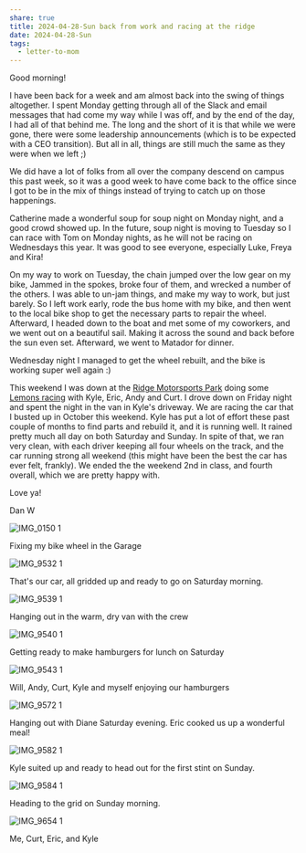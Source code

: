 ```yaml
---
share: true
title: 2024-04-28-Sun back from work and racing at the ridge
date: 2024-04-28-Sun
tags:
  - letter-to-mom
---
```

Good morning!  

I have been back for a week and am almost back into the swing of things altogether.  I spent Monday getting through all of the Slack and email messages that had come my way while I was off, and by the end of the day, I had all of that behind me.   The long and the short of it is that while we were gone, there were some leadership announcements (which is to be expected with a CEO transition).  But all in all, things are still much the same as they were when we left ;) 

We did have a lot of folks from all over the company descend on campus this past week, so it was a good week to have come back to the office since I got to be in the mix of things instead of trying to catch up on those happenings.     

Catherine made a wonderful soup for soup night on Monday night, and a good crowd showed up.   In the future, soup night is moving to Tuesday so I can race with Tom on Monday nights, as he will not be racing on Wednesdays this year.   It was good to see everyone, especially Luke, Freya and Kira!

On my way to work on Tuesday, the chain jumped over the low gear on my bike, Jammed in the spokes, broke four of them, and wrecked a number of the others.  I was able to un-jam things, and make my way to work, but just barely. So I left work early, rode the bus home with my bike, and then went to the local bike shop to get the necessary parts to repair the wheel.  Afterward, I headed down to the boat and met some of my coworkers, and we went out on a beautiful sail.  Making it across the sound and back before the sun even set.   Afterward, we went to Matador for dinner.  

Wednesday night I managed to get the wheel rebuilt, and the bike is working super well again :) 

This weekend I was down at the [Ridge Motorsports Park](https://www.ridgemotorsportspark.com) doing some [Lemons racing](https://racehero.io/events/24-hours-of-lemons-ridge-2024/results/1073741951?ref=app#show:detailed-info-overall-110) with Kyle, Eric, Andy and Curt.     I drove down on Friday night and spent the night in the van in Kyle's driveway.    We are racing the car that I busted up in October this weekend.   Kyle has put a lot of effort these past couple of months to find parts and rebuild it, and it is running well.  It rained pretty much all day on both Saturday and Sunday.  In spite of that, we ran very clean, with each driver keeping all four wheels on the track, and the car running strong all weekend (this might have been the best the car has ever felt, frankly). We ended the the weekend 2nd in class, and fourth overall, which we are pretty happy with.

Love ya!

Dan W




 ![IMG_0150 1](../attachments/IMG_0150%201.jpeg)

Fixing my bike wheel in the Garage

![IMG_9532 1](../attachments/IMG_9532%201.jpeg)

That's our car, all gridded up and ready to go on Saturday morning.

![IMG_9539 1](../attachments/IMG_9539%201.jpeg)

Hanging out in the warm, dry van with the crew


![IMG_9540 1](../attachments/IMG_9540%201.jpeg)

Getting ready to make hamburgers for lunch on Saturday

![IMG_9543 1](../attachments/IMG_9543%201.jpeg)

Will, Andy, Curt, Kyle and myself enjoying our hamburgers

![IMG_9572 1](../attachments/IMG_9572%201.jpeg)

Hanging out with Diane Saturday evening.   Eric cooked us up a wonderful meal!


![IMG_9582 1](../attachments/IMG_9582%201.jpeg)

Kyle suited up and ready to head out for the first stint on Sunday.

![IMG_9584 1](../attachments/IMG_9584%201.jpeg)

Heading to the grid on Sunday morning.

![IMG_9654 1](../attachments/IMG_9654%201.jpeg)

Me, Curt, Eric, and Kyle